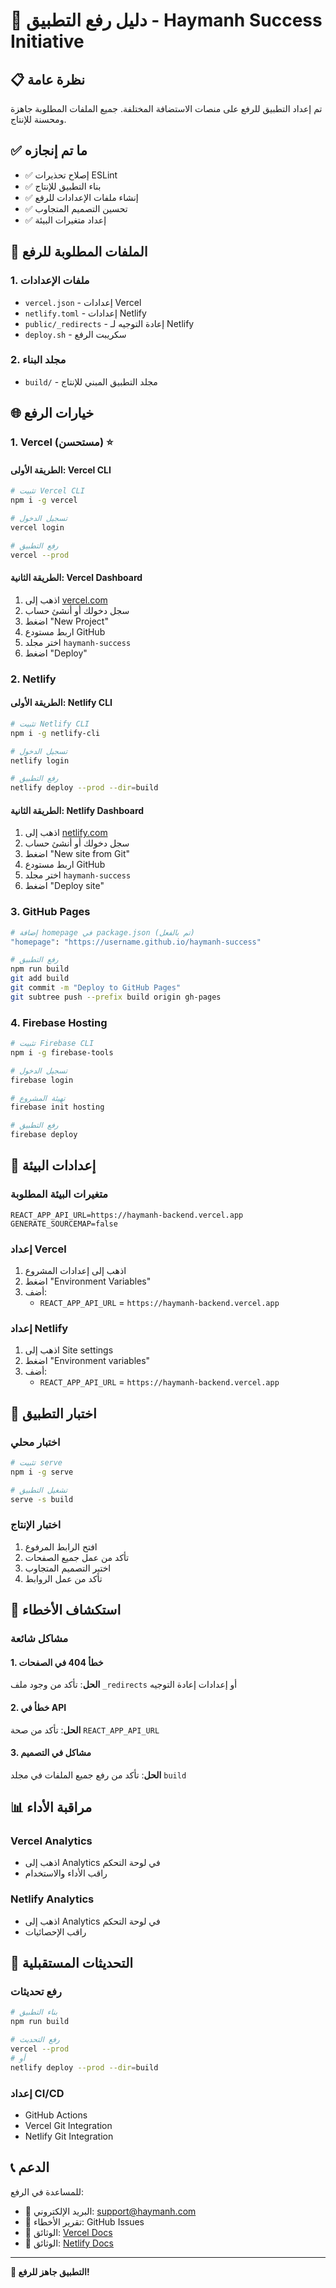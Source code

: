 # 🚀 دليل رفع التطبيق - Haymanh Success Initiative

## 📋 نظرة عامة

تم إعداد التطبيق للرفع على منصات الاستضافة المختلفة. جميع الملفات المطلوبة جاهزة ومحسنة للإنتاج.

## ✅ ما تم إنجازه

- ✅ إصلاح تحذيرات ESLint
- ✅ بناء التطبيق للإنتاج
- ✅ إنشاء ملفات الإعدادات للرفع
- ✅ تحسين التصميم المتجاوب
- ✅ إعداد متغيرات البيئة

## 📁 الملفات المطلوبة للرفع

### 1. ملفات الإعدادات
- `vercel.json` - إعدادات Vercel
- `netlify.toml` - إعدادات Netlify
- `public/_redirects` - إعادة التوجيه لـ Netlify
- `deploy.sh` - سكريبت الرفع

### 2. مجلد البناء
- `build/` - مجلد التطبيق المبني للإنتاج

## 🌐 خيارات الرفع

### 1. Vercel (مستحسن) ⭐

#### الطريقة الأولى: Vercel CLI
```bash
# تثبيت Vercel CLI
npm i -g vercel

# تسجيل الدخول
vercel login

# رفع التطبيق
vercel --prod
```

#### الطريقة الثانية: Vercel Dashboard
1. اذهب إلى [vercel.com](https://vercel.com)
2. سجل دخولك أو أنشئ حساب
3. اضغط "New Project"
4. اربط مستودع GitHub
5. اختر مجلد `haymanh-success`
6. اضغط "Deploy"

### 2. Netlify

#### الطريقة الأولى: Netlify CLI
```bash
# تثبيت Netlify CLI
npm i -g netlify-cli

# تسجيل الدخول
netlify login

# رفع التطبيق
netlify deploy --prod --dir=build
```

#### الطريقة الثانية: Netlify Dashboard
1. اذهب إلى [netlify.com](https://netlify.com)
2. سجل دخولك أو أنشئ حساب
3. اضغط "New site from Git"
4. اربط مستودع GitHub
5. اختر مجلد `haymanh-success`
6. اضغط "Deploy site"

### 3. GitHub Pages

```bash
# إضافة homepage في package.json (تم بالفعل)
"homepage": "https://username.github.io/haymanh-success"

# رفع التطبيق
npm run build
git add build
git commit -m "Deploy to GitHub Pages"
git subtree push --prefix build origin gh-pages
```

### 4. Firebase Hosting

```bash
# تثبيت Firebase CLI
npm i -g firebase-tools

# تسجيل الدخول
firebase login

# تهيئة المشروع
firebase init hosting

# رفع التطبيق
firebase deploy
```

## 🔧 إعدادات البيئة

### متغيرات البيئة المطلوبة
```env
REACT_APP_API_URL=https://haymanh-backend.vercel.app
GENERATE_SOURCEMAP=false
```

### إعداد Vercel
1. اذهب إلى إعدادات المشروع
2. اضغط "Environment Variables"
3. أضف:
   - `REACT_APP_API_URL` = `https://haymanh-backend.vercel.app`

### إعداد Netlify
1. اذهب إلى Site settings
2. اضغط "Environment variables"
3. أضف:
   - `REACT_APP_API_URL` = `https://haymanh-backend.vercel.app`

## 📱 اختبار التطبيق

### اختبار محلي
```bash
# تثبيت serve
npm i -g serve

# تشغيل التطبيق
serve -s build
```

### اختبار الإنتاج
1. افتح الرابط المرفوع
2. تأكد من عمل جميع الصفحات
3. اختبر التصميم المتجاوب
4. تأكد من عمل الروابط

## 🐛 استكشاف الأخطاء

### مشاكل شائعة

#### 1. خطأ 404 في الصفحات
**الحل**: تأكد من وجود ملف `_redirects` أو إعدادات إعادة التوجيه

#### 2. خطأ في API
**الحل**: تأكد من صحة `REACT_APP_API_URL`

#### 3. مشاكل في التصميم
**الحل**: تأكد من رفع جميع الملفات في مجلد `build`

## 📊 مراقبة الأداء

### Vercel Analytics
- اذهب إلى Analytics في لوحة التحكم
- راقب الأداء والاستخدام

### Netlify Analytics
- اذهب إلى Analytics في لوحة التحكم
- راقب الإحصائيات

## 🔄 التحديثات المستقبلية

### رفع تحديثات
```bash
# بناء التطبيق
npm run build

# رفع التحديث
vercel --prod
# أو
netlify deploy --prod --dir=build
```

### إعداد CI/CD
- GitHub Actions
- Vercel Git Integration
- Netlify Git Integration

## 📞 الدعم

للمساعدة في الرفع:
- 📧 البريد الإلكتروني: support@haymanh.com
- 🐛 تقرير الأخطاء: GitHub Issues
- 📖 الوثائق: [Vercel Docs](https://vercel.com/docs)
- 📖 الوثائق: [Netlify Docs](https://docs.netlify.com)

---

**🎉 التطبيق جاهز للرفع!**
